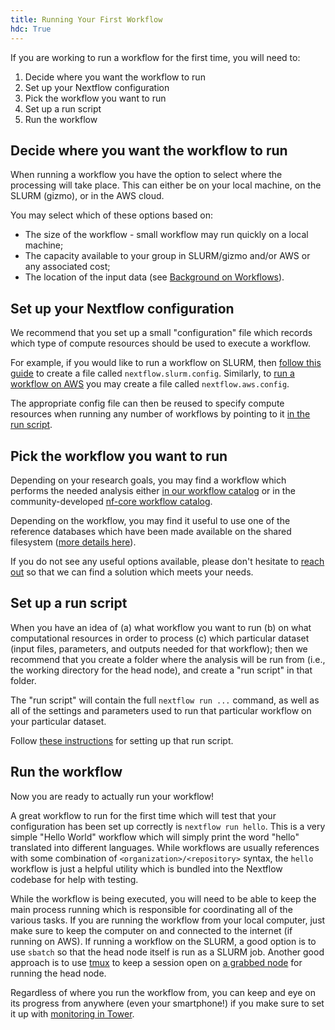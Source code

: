 ```yaml
---
title: Running Your First Workflow
hdc: True
---
```


If you are working to run a workflow for the first time, you will need to:
1. Decide where you want the workflow to run
2. Set up your Nextflow configuration
3. Pick the workflow you want to run
4. Set up a run script
5. Run the workflow

## Decide where you want the workflow to run

When running a workflow you have the option to select where the processing
will take place. This can either be on your local machine, on the SLURM (gizmo),
or in the AWS cloud.

You may select which of these options based on:
- The size of the workflow - small workflow may run quickly on a local machine;
- The capacity available to your group in SLURM/gizmo and/or AWS or any associated cost;
- The location of the input data (see [Background on Workflows](/hdc/workflows/workflow_background)).

## Set up your Nextflow configuration

We recommend that you set up a small "configuration" file which records which type of
compute resources should be used to execute a workflow.

For example, if you would like to run a workflow on SLURM, then
[follow this guide](/hdc/workflows/running/on_gizmo) to create a file called
`nextflow.slurm.config`. Similarly, to [run a workflow on AWS](/hdc/workflows/running/on_aws)
you may create a file called `nextflow.aws.config`.

The appropriate config file can then be reused to specify compute resources
when running any number of workflows by pointing to it [in the run script](/hdc/workflows/running/run_script).

## Pick the workflow you want to run

Depending on your research goals, you may find a workflow which performs the
needed analysis either [in our workflow catalog](/hdc/workflows/workflow_catalog)
or in the community-developed [nf-core workflow catalog](https://nf-co.re/pipelines).

Depending on the workflow, you may find it useful to use one of the reference
databases which have been made available on the shared filesystem
([more details here](/hdc/hdc_refgenomes/)).

If you do not see any useful options available, please don't hesitate to
[reach out](mailto:sminot@fredhutch.org) so that we can find a solution which
meets your needs.

## Set up a run script

When you have an idea of (a) what workflow you want to run (b) on what computational
resources in order to process (c) which particular dataset (input files, parameters,
and outputs needed for that workflow); then we recommend that you create a folder
where the analysis will be run from (i.e., the working directory for the head node),
and create a "run script" in that folder.

The "run script" will contain the full `nextflow run ...` command, as well as all
of the settings and parameters used to run that particular workflow on your particular
dataset.

Follow [these instructions](/hdc/workflows/running/run_script) for setting up that run script.

## Run the workflow

Now you are ready to actually run your workflow!

A great workflow to run for the first time which will test that your configuration
has been set up correctly is `nextflow run hello`. This is a very simple "Hello World"
workflow which will simply print the word "hello" translated into different languages.
While workflows are usually references with some combination of `<organization>/<repository>`
syntax, the `hello` workflow is just a helpful utility which is bundled into the Nextflow
codebase for help with testing.

While the workflow is being executed, you will need to be able to keep the main process
running which is responsible for coordinating all of the various tasks.
If you are running the workflow from your local computer, just make sure to keep the
computer on and connected to the internet (if running on AWS).
If running a workflow on the SLURM, a good option is to use `sbatch` so that the head node
itself is run as a SLURM job.
Another good approach is to use [tmux](https://github.com/tmux/tmux/wiki)
to keep a session open on [a grabbed node](/_compdemos/first_rhino) for running
the head node.

Regardless of where you run the workflow from, you can keep
and eye on its progress from anywhere (even your smartphone!)
if you make sure to set it up with [monitoring in Tower](/hdc/workflows/running/tower).

